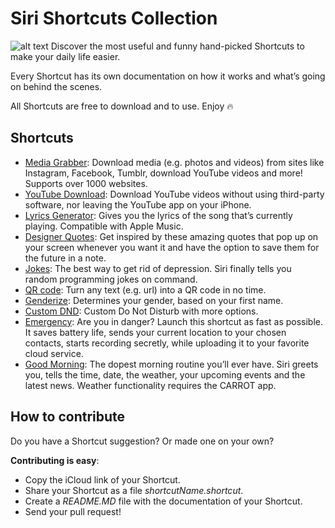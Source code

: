 # Siri Shortcuts Collection
![alt text](https://raw.githubusercontent.com/PowitOfficial/sirishortcuts/master/header.jpg)
Discover the most useful and funny hand-picked Shortcuts to make your daily life easier. 

Every Shortcut has its own documentation on how it works and what’s going on behind the scenes. 

All Shortcuts are free to download and to use. Enjoy 🔥

## Shortcuts
*   [Media Grabber](https://github.com/PowitOfficial/sirishortcuts/tree/master/shortcuts/Media%20Grabber): Download media (e.g. photos and videos) from sites like Instagram, Facebook, Tumblr, download YouTube videos and more! Supports over 1000 websites.
*   [YouTube Download](https://github.com/PowitOfficial/sirishortcuts/tree/master/shortcuts/YouTube%20Download): Download YouTube videos without using third-party software, nor leaving the YouTube app on your iPhone.
*   [Lyrics Generator](https://github.com/PowitOfficial/sirishortcuts/tree/master/shortcuts/Lyrics%20Generator): Gives you the lyrics of the song that’s currently playing. Compatible with Apple Music.
*   [Designer Quotes](https://github.com/PowitOfficial/sirishortcuts/tree/master/shortcuts/Designer%20Quotes): Get inspired by these amazing quotes that pop up on your screen whenever you want it and have the option to save them for the future in a note.
*   [Jokes](https://github.com/PowitOfficial/sirishortcuts/tree/master/shortcuts/Jokes): The best way to get rid of depression. Siri finally tells you random programming jokes on command.
*   [QR code](https://github.com/PowitOfficial/sirishortcuts/tree/master/shortcuts/QR%20code): Turn any text (e.g. url) into a QR code in no time.
*   [Genderize](https://github.com/PowitOfficial/sirishortcuts/tree/master/shortcuts/Genderize): Determines your gender, based on your first name. 
*   [Custom DND](https://github.com/PowitOfficial/sirishortcuts/tree/master/shortcuts/Custom%20DND): Custom Do Not Disturb with more options.
*   [Emergency](https://github.com/PowitOfficial/sirishortcuts/tree/master/shortcuts/Emergency): Are you in danger? Launch this shortcut as fast as possible. It saves battery life, sends your current location to your chosen contacts, starts recording secretly, while uploading it to your favorite cloud service.
*   [Good Morning](https://github.com/PowitOfficial/sirishortcuts/tree/master/shortcuts/Good%20Morning): The dopest morning routine you’ll ever have. Siri greets you, tells the time, date, the weather, your upcoming events and the latest news. Weather functionality requires the CARROT app.

## How to contribute
Do you have a Shortcut suggestion? Or made one on your own?

**Contributing is easy**:
*   Copy the iCloud link of your Shortcut.
*   Share your Shortcut as a file _shortcutName.shortcut_.
*   Create a _README.MD_ file with the documentation of your Shortcut.
*   Send your pull request!



